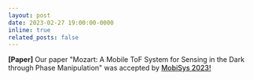 ```yaml
---
layout: post
date: 2023-02-27 19:00:00-0000
inline: true
related_posts: false
---
```


<strong>[Paper]</strong> Our paper "Mozart: A Mobile ToF System for Sensing in the Dark through Phase Manipulation" was accepted by <a href="https://www.sigmobile.org/mobisys/2023/accepted-papers.html" style="font-weight: 500;">MobiSys 2023!</a>
